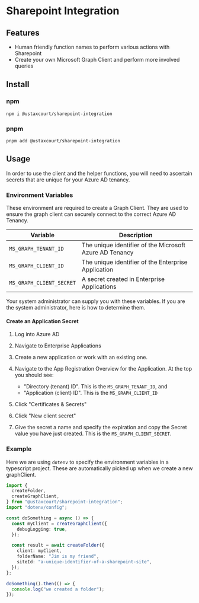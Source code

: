 # Sharepoint Integration

## Features

- Human friendly function names to perform various actions with Sharepoint
- Create your own Microsoft Graph Client and perform more involved queries

## Install

### npm

```
npm i @ustaxcourt/sharepoint-integration
```

### pnpm

```
pnpm add @ustaxcourt/sharepoint-integration
```

## Usage

In order to use the client and the helper functions, you will need to ascertain secrets that are unique for your Azure AD tenancy.

### Environment Variables

These environment are required to create a Graph Client. They are used to ensure the graph client can securely connect to the correct Azure AD Tenancy.

| Variable                 | Description                                             |
| ------------------------ | ------------------------------------------------------- |
| `MS_GRAPH_TENANT_ID`     | The unique identifier of the Microsoft Azure AD Tenancy |
| `MS_GRAPH_CLIENT_ID`     | The unique identifier of the Enterprise Application     |
| `MS_GRAPH_CLIENT_SECRET` | A secret created in Enterprise Applications             |

Your system administrator can supply you with these variables. If you are the system administrator, here is how to determine them.

#### Create an Application Secret

1. Log into Azure AD
2. Navigate to Enterprise Applications
3. Create a new application or work with an existing one.
4. Navigate to the App Registration Overview for the Application. At the top you should see:

   - "Directory (tenant) ID". This is the `MS_GRAPH_TENANT_ID`, and
   - "Application (client) ID". This is the `MS_GRAPH_CLIENT_ID`

5. Click "Certificates & Secrets"
6. Click "New client secret"
7. Give the secret a name and specify the expiration and copy the Secret value you have just created. This is the `MS_GRAPH_CLIENT_SECRET`.

### Example

Here we are using `dotenv` to specify the environment variables in a typescript project. These are automatically picked up when we create a new graphClient.

```typescript
import {
  createFolder,
  createGraphClient,
} from "@ustaxcourt/sharepoint-integration";
import "dotenv/config";

const doSomething = async () => {
  const myClient = createGraphClient({
    debugLogging: true,
  });

  const result = await createFolder({
    client: myClient,
    folderName: "Jim is my friend",
    siteId: "a-unique-identifier-of-a-sharepoint-site",
  });
};

doSomething().then(() => {
  console.log("we created a folder");
});
```
